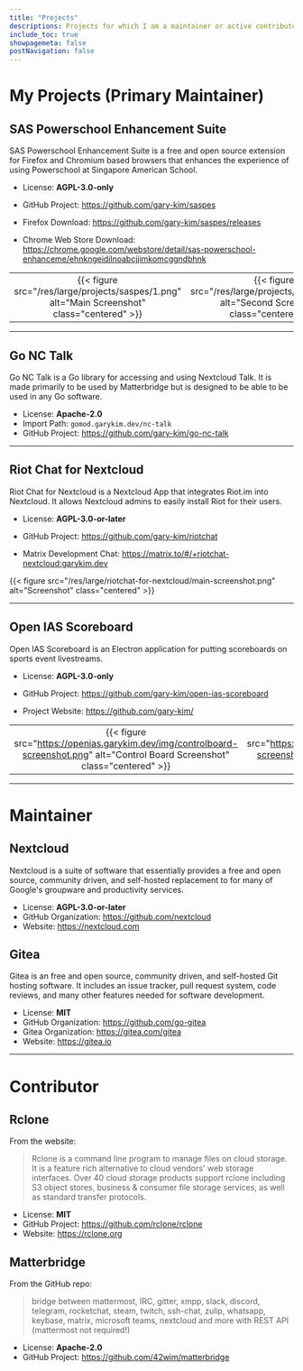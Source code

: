 ```yaml
---
title: "Projects"
descriptions: Projects for which I am a maintainer or active contributor. All the projects in this list are open source.
include_toc: true
showpagemeta: false
postNavigation: false
---
```


# My Projects (Primary Maintainer)

## SAS Powerschool Enhancement Suite

SAS Powerschool Enhancement Suite is a free and open source extension for Firefox and Chromium based browsers that enhances the experience of using Powerschool at Singapore American School.

* License: **AGPL-3.0-only**


* GitHub Project: <https://github.com/gary-kim/saspes>
* Firefox Download: <https://github.com/gary-kim/saspes/releases>
* Chrome Web Store Download: <https://chrome.google.com/webstore/detail/sas-powerschool-enhanceme/ehnkngeidilnoabcjjimkomcggndbhnk>

|       |       |       |
| :---: | :---: | :---: |
| {{< figure src="/res/large/projects/saspes/1.png" alt="Main Screenshot" class="centered" >}} | {{< figure src="/res/large/projects/saspes/2.png" alt="Second Screenshot" class="centered" >}} | {{< figure src="/res/large/projects/saspes/3.png" alt="Third Screenshot" class="centered" >}}

---

## Go NC Talk

Go NC Talk is a Go library for accessing and using Nextcloud Talk. It is made primarily to be used by Matterbridge but is designed to be able to be used in any Go software.

* License: **Apache-2.0**
* Import Path: `gomod.garykim.dev/nc-talk`
* GitHub Project: <https://github.com/gary-kim/go-nc-talk>

---
## Riot Chat for Nextcloud

Riot Chat for Nextcloud is a Nextcloud App that integrates Riot.im into Nextcloud. It allows Nextcloud admins to easily install Riot for their users.

* License: **AGPL-3.0-or-later**


* GitHub Project: <https://github.com/gary-kim/riotchat>
* Matrix Development Chat: <https://matrix.to/#/+riotchat-nextcloud:garykim.dev>

{{< figure src="/res/large/riotchat-for-nextcloud/main-screenshot.png" alt="Screenshot" class="centered" >}}

---
## Open IAS Scoreboard

Open IAS Scoreboard is an Electron application for putting scoreboards on sports event livestreams.

* License: **AGPL-3.0-only**


* GitHub Project: <https://github.com/gary-kim/open-ias-scoreboard>
* Project Website: <https://github.com/gary-kim/>

|       |       |
| :---: | :---: |
| {{< figure src="https://openias.garykim.dev/img/controlboard-screenshot.png" alt="Control Board Screenshot" class="centered" >}} | {{< figure src="https://openias.garykim.dev/img/scoreboard-screenshot.png" alt="Scoreboard Screenshot" class="centered" >}} |


---

# Maintainer

## Nextcloud

Nextcloud is a suite of software that essentially provides a free and open source, community driven, and self-hosted replacement to for many of Google's groupware and productivity services.

* License: **AGPL-3.0-or-later**
* GitHub Organization: <https://github.com/nextcloud>
* Website: <https://nextcloud.com>

## Gitea

Gitea is an free and open source, community driven, and self-hosted Git hosting software. It includes an issue tracker, pull request system, code reviews, and many other features needed for software development.

* License: **MIT**
* GitHub Organization: <https://github.com/go-gitea>
* Gitea Organization: <https://gitea.com/gitea>
* Website: <https://gitea.io>

---

# Contributor

## Rclone

From the website:

> Rclone is a command line program to manage files on cloud storage. It is a feature rich alternative to cloud vendors' web storage interfaces. Over 40 cloud storage products support rclone including S3 object stores, business & consumer file storage services, as well as standard transfer protocols.

* License: **MIT**
* GitHub Project: <https://github.com/rclone/rclone>
* Website: <https://rclone.org>

## Matterbridge

From the GitHub repo:

> bridge between mattermost, IRC, gitter, xmpp, slack, discord, telegram, rocketchat, steam, twitch, ssh-chat, zulip, whatsapp, keybase, matrix, microsoft teams, nextcloud and more with REST API (mattermost not required!) 

* License: **Apache-2.0**
* GitHub Project: <https://github.com/42wim/matterbridge>
